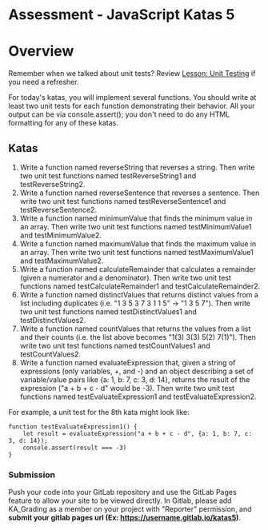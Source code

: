 # Assessment - JavaScript Katas 5

# Overview

Remember when we talked about unit tests?  Review [Lesson: Unit Testing](https://my.kenzie.academy/courses/20/assignments/1633) if you need a refresher.

For today's katas, you will implement several functions. You should write at least two unit tests for each function demonstrating their behavior. All your output can be via console.assert(); you don't need to do any HTML formatting for any of these katas.

## Katas

1. Write a function named reverseString that reverses a string. Then write two unit test functions named testReverseString1 and testReverseString2.
2. Write a function named reverseSentence that reverses a sentence. Then write two unit test functions named testReverseSentence1 and testReverseSentence2.
3. Write a function named minimumValue that finds the minimum value in an array. Then write two unit test functions named testMinimumValue1 and testMinimumValue2.
4. Write a function named maximumValue that finds the maximum value in an array. Then write two unit test functions named testMaximumValue1 and testMaximumValue2.
5. Write a function named calculateRemainder that calculates a remainder (given a numerator and a denominator). Then write two unit test functions named testCalculateRemainder1 and testCalculateRemainder2.
6. Write a function named distinctValues that returns distinct values from a list including duplicates (i.e. "1 3 5 3 7 3 1 1 5" -> "1 3 5 7"). Then write two unit test functions named testDistinctValues1 and testDistinctValues2.
7. Write a function named countValues that returns the values from a list and their counts (i.e. the list above becomes "1(3) 3(3) 5(2) 7(1)"). Then write two unit test functions named testCountValues1 and testCountValues2.
8. Write a function named evaluateExpression that, given a string of expressions (only variables, +, and -) and an object describing a set of variable/value pairs like {a: 1, b: 7, c: 3, d: 14}, returns the result of the expression ("a + b + c - d" would be -3). Then write two unit test functions named testEvaluateExpression1 and testEvaluateExpression2.

For example, a unit test for the 8th kata might look like:

```
function testEvaluateExpression1() {
    let result = evaluateExpression("a + b + c - d", {a: 1, b: 7, c: 3, d: 14});
    console.assert(result === -3)
}
```


### Submission ###

Push your code into your GitLab repository and use the GitLab Pages feature to allow your site to be viewed directly. In Gitlab, please add KA_Grading as a member on your project with "Reporter" permission, and **submit your gitlab pages url (Ex: https://username.gitlab.io/katas5)**.

